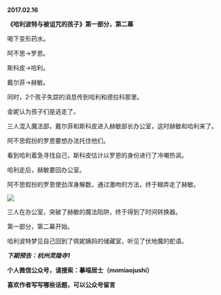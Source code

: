 
          
            
**2017.02.16**

**《哈利波特与被诅咒的孩子》第一部分，第二幕**

喝下变形药水。

阿不思-&gt;罗恩。

斯科皮-&gt;哈利。

戴尔菲-&gt;赫敏。

同时，2个孩子失踪的消息传到哈利和德拉科那里。

金妮认为孩子们是逃走了。

三人混入魔法部，戴尔菲和斯科皮进入赫敏部长办公室，这时赫敏和哈利来了。

阿不思假扮的罗恩要想办法托住他们。

看到哈利着急寻找自己，斯科皮估计以罗恩的身份进行了冷嘲热讽。

哈利走后，赫敏要回办公室。

阿不思假扮的罗恩使劲浑身解数，通过激吻的方法，终于糊弄走了赫敏。



![](//upload-images.jianshu.io/upload_images/51001-c51fb38e2ef22e12.jpg)




三人在办公室，突破了赫敏的魔法陷阱，终于得到了时间转换器。

第一部分，第二幕开始。

哈利波特梦见自己回到了佩妮姨妈的储藏室，听见了伏地魔的蛇语。


***下期预告：杭州灵隐寺1***


**个人微信公众号，请搜索：摹喵居士（momiaojushi）**

**喜欢作者写写哪些话题，可以公众号留言**

          
        